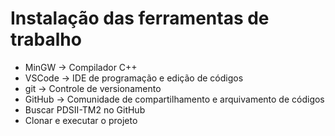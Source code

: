 # Instalação das ferramentas de trabalho
- MinGW -> Compilador C++
- VSCode -> IDE de programação e edição de códigos
- git -> Controle de versionamento
- GitHub -> Comunidade de compartilhamento e arquivamento de códigos
- Buscar PDSII-TM2 no GitHub
- Clonar e executar o projeto
